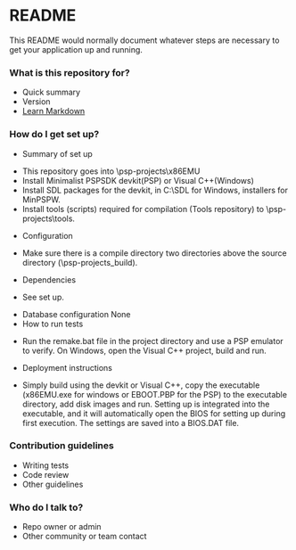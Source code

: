 # README #

This README would normally document whatever steps are necessary to get your application up and running.

### What is this repository for? ###

* Quick summary
* Version
* [Learn Markdown](https://bitbucket.org/tutorials/markdowndemo)

### How do I get set up? ###

* Summary of set up
- This repository goes into \psp-projects\x86EMU
- Install Minimalist PSPSDK devkit(PSP) or Visual C++(Windows)
- Install SDL packages for the devkit, in C:\SDL for Windows, installers for MinPSPW.
- Install tools (scripts) required for compilation (Tools repository) to \psp-projects\tools.
* Configuration
- Make sure there is a compile directory two directories above the source directory (\psp-projects_build).
* Dependencies
- See set up.
* Database configuration
None
* How to run tests
- Run the remake.bat file in the project directory and use a PSP emulator to verify. On Windows, open the Visual C++ project, build and run.
* Deployment instructions
- Simply build using the devkit or Visual C++, copy the executable (x86EMU.exe for windows or EBOOT.PBP for the PSP) to the executable directory, add disk images and run. Setting up is integrated into the executable, and it will automatically open the BIOS for setting up during first execution. The settings are saved into a BIOS.DAT file.

### Contribution guidelines ###

* Writing tests
* Code review
* Other guidelines

### Who do I talk to? ###

* Repo owner or admin
* Other community or team contact